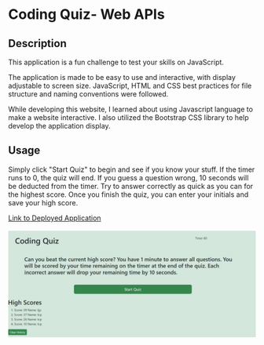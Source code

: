 # Coding Quiz- Web APIs

## Description

This application is a fun challenge to test your skills on JavaScript. 

The application is made to be easy to use and interactive, with display adjustable to screen size. JavaScript, HTML and CSS best practices for file structure and naming conventions were followed. 

While developing this website, I learned about using Javascript language to make a website interactive. I also utilized the Bootstrap CSS library to help develop the application display. 

## Usage

Simply click "Start Quiz" to begin and see if you know your stuff. If the timer runs to 0, the quiz will end. If you guess a question wrong, 10 seconds will be deducted from the timer. Try to answer correctly as quick as you can for the highest score. Once you finish the quiz, you can enter your initials and save your high score.

[Link to Deployed Application](https://tabbdacat.github.io/coding-quiz/)

![image of deployed application](/assets/coding-quiz-scrnsht.jpg)
